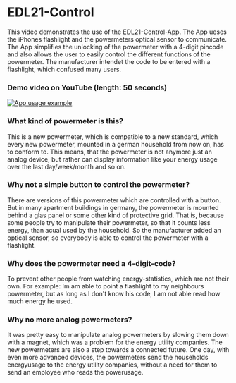 # EDL21-Control

This video demonstrates the use of the EDL21-Control-App. The App ueses the iPhones flashlight and the powermeters optical sensor to communicate. The App simplifies the unlocking of the powermeter with a 4-digit pincode and also allows the user to easily control the different functions of the powermeter. The manufacturer intendet the code to be entered with a flashlight, which confused many users.

### Demo video on YouTube (length: 50 seconds)
[![App usage example](http://img.youtube.com/vi/KlCSea4wwSQ/0.jpg)](http://www.youtube.com/watch?v=KlCSea4wwSQ)


### What kind of powermeter is this?
This is a new powermeter, which is compatible to a new standard, which every new powermeter, mounted in a german household from now on, has to conform to. This means, that the powermeter is not anymore just an analog device, but rather can display information like your energy usage over the last day/week/month and so on.

### Why not a simple button to control the powermeter? 
There are versions of this powermeter which are controlled with a button. But in many apartment buildings in germany, the powermeter is mounted behind a glas panel or some other kind of protective grid. That is, because some people try to manipulate their powermeter, so that it counts less energy, than acual used by the household. So the manufacturer added an optical sensor, so everybody is able to control the powermeter with a flashlight.

### Why does the powermeter need a 4-digit-code?
To prevent other people from watching energy-statistics, which are not their own. For example: Im am able to point a flashlight to my neighbours powermeter, but as long as I don't know his code, I am not able read how much energy he used.

### Why no more analog powermeters?
It was pretty easy to manipulate analog powermeters by slowing them down with a magnet, which was a problem for the energy utility companies. The new powermeters are also a step towards a connected future. One day, with even more advanced devices, the powermeters send the households energyusage to the energy utility companies, without a need for them to send an employee who reads the powerusage.
